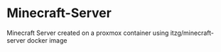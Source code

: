 # Minecraft-Server
Minecraft Server created on a proxmox container using itzg/minecraft-server docker image
